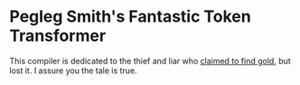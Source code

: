 # Pegleg Smith's Fantastic Token Transformer

This compiler is dedicated to the thief and liar who [claimed to find gold](https://www.desertusa.com/treasure/lost/pegleg-gold.html), but lost it. I assure you the tale is true.
